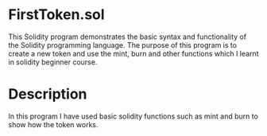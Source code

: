 # FirstToken.sol

This Solidity program demonstrates the basic syntax and functionality of the Solidity programming language. The purpose of this program is to create a new token and use the mint, burn and other functions which I learnt in solidity beginner course.

# Description
In this program I have used basic solidity functions such as mint and burn to show how the token works.

